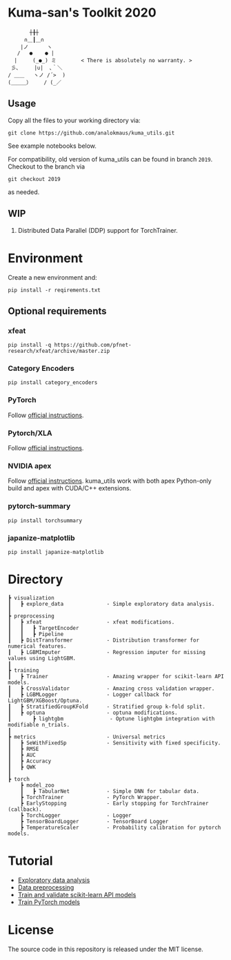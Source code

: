 # Kuma-san's Toolkit 2020

```
　 　 　┼╂┼
　 　 ∩＿┃＿∩
    |ノ      ヽ
   /   ●    ● |
  |     (_●_) ミ        < There is absolutely no warranty. >
 彡､     |∪|  ､｀＼ 
/ ＿＿   ヽノ /´>  )
(＿＿＿）    / (_／
```
## Usage
Copy all the files to your working directory via:

`git clone https://github.com/analokmaus/kuma_utils.git`

See example notebooks below.

For compatibility, old version of kuma_utils can be found in branch `2019`. 
Checkout to the branch via 

`git checkout 2019` 

as needed.

## WIP
1. Distributed Data Parallel (DDP) support for TorchTrainer.

# Environment
Create a new environment and:

`pip install -r reqirements.txt`
## Optional requirements
### xfeat
`pip install -q https://github.com/pfnet-research/xfeat/archive/master.zip`
### Category Encoders
`pip install category_encoders`
### **PyTorch**
Follow [official instructions](https://pytorch.org/get-started/locally/).
### Pytorch/XLA
Follow [official instructions](https://github.com/pytorch/xla).
### NVIDIA apex
Follow [official instructions](https://github.com/NVIDIA/apex). 
kuma_utils work with both apex Python-only build and apex with CUDA/C++ extensions.
### pytorch-summary
`pip install torchsummary`
### japanize-matplotlib
`pip install japanize-matplotlib`


# Directory
```
┣ visualization
┃   ┣ explore_data              - Simple exploratory data analysis.
┃
┣ preprocessing
┃   ┣ xfeat                     - xfeat modifications.
┃   ┃   ┣ TargetEncoder
┃   ┃   ┣ Pipeline
┃   ┣ DistTransformer           - Distribution transformer for numerical features. 
┃   ┣ LGBMImputer               - Regression imputer for missing values using LightGBM.
┃
┣ training
┃   ┣ Trainer                   - Amazing wrapper for scikit-learn API models.
┃   ┣ CrossValidator            - Amazing cross validation wrapper.
┃   ┣ LGBMLogger                - Logger callback for LightGBM/XGBoost/Optuna.
┃   ┣ StratifiedGroupKFold      - Stratified group k-fold split.
┃   ┣ optuna                    - optuna modifications.
┃       ┣ lightgbm               - Optune lightgbm integration with modifiable n_trials.
┃
┣ metrics                       - Universal metrics
┃   ┣ SeWithFixedSp             - Sensitivity with fixed specificity.
┃   ┣ RMSE
┃   ┣ AUC
┃   ┣ Accuracy
┃   ┣ QWK
┃
┣ torch
    ┣ model_zoo
    ┃   ┣ TabularNet            - Simple DNN for tabular data.
    ┣ TorchTrainer              - PyTorch Wrapper.
    ┣ EarlyStopping             - Early stopping for TorchTrainer (callback).
    ┣ TorchLogger               - Logger
    ┣ TensorBoardLogger         - TensorBoard Logger
    ┣ TemperatureScaler         - Probability calibration for pytorch models.

```

# Tutorial
- [Exploratory data analysis](examples/Exploratory_data_analysis.ipynb)
- [Data preprocessing](examples/Data_preprocessing.ipynb)
- [Train and validate scikit-learn API models](examples/Train_and_validate_models.ipynb)
- [Train PyTorch models](examples/Train_pytorch_models.ipynb)


# License
The source code in this repository is released under the MIT license.